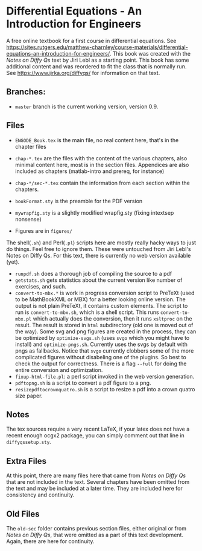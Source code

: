 # Differential Equations - An Introduction for Engineers

A free online textbook for a first course in differential equations.  See https://sites.rutgers.edu/matthew-charnley/course-materials/differential-equations-an-introduction-for-engineers/. This book was created with the *Notes on Diffy Qs* text by Jiri Lebl as a starting point. This book has some additional content and was reordered to fit the class that is normally run. See https://www.jirka.org/diffyqs/ for information on that text. 

## Branches:

* ``master`` branch is the current working version, version 0.9.

## Files

* ``ENGODE_Book.tex`` is the main file, no real content here, that's in the chapter files
* ``chap-*.tex`` are the files with the content of the various chapters, also minimal content here, most is in the section files. Appendices are also included as chapters (matlab-intro and prereq, for instance)
* ``chap-*/sec-*.tex`` contain the information from each section within the chapters.
* ``bookFormat.sty`` is the preamble for the PDF version
* ``mywrapfig.sty`` is a slightly modified wrapfig.sty (fixing intextsep nonsense)

* Figures are in ``figures/``

The shell(``.sh``) and Perl(``.pl``) scripts here are mostly really hacky ways to just do things.  Feel free to ignore them. These were untouched from Jiri Lebl's Notes on Diffy Qs. For this text, there is currently no web version available (yet). 

* ``runpdf.sh`` does a thorough job of compiling the source to a pdf
* ``getstats.sh`` gets statistics about the current version like number of exercises, and such.
* ``convert-to-mbx.*`` is work in progress conversion script to PreTeXt (used to be MathBookXML or MBX) for a better looking online version.  The output is not plain PreTeXt, it contains custom elements.  The script to run is ``convert-to-mbx.sh``, which is a shell script.  This runs ``convert-to-mbx.pl`` which actually does the conversion, then it runs ``xsltproc`` on the result.  The result is stored in ``html`` subdirectory (old one is moved out of the way).  Some svg and png figures are created in the process, they can be optimized by ``optimize-svgs.sh`` (uses ``svgo`` which you might have to install) and ``optimize-pngs.sh``.  Currently uses the svgs by default with pngs as fallbacks.  Notice that ``svgo`` currently clobbers some of the more complicated figures without disabeling one of the plugins.  So best to check the output for correctness.  There is a flag ``--full`` for doing the entire conversion and optimization.
* ``fixup-html-file.pl``: a perl script invoked in the web version generation.
* ``pdftopng.sh`` is a script to convert a pdf figure to a png.
* ``resizepdftocrownquatro.sh`` is a script to resize a pdf into a crown quatro size paper.

## Notes

The tex sources require a very recent LaTeX, if your latex does not have a recent enough ocgx2 package, you can simply comment out that line in ``diffyqssetup.sty``.

## Extra Files

At this point, there are many files here that came from *Notes on Diffy Qs* that are not included in the text. Several chapters have been omitted from the text and may be included at a later time. They are included here for consistency and continuity. 

## Old Files

The ``old-sec`` folder contains previous section files, either original or from *Notes on Diffy Qs*, that were omitted as a part of this text development. Again, there are here for continuity. 
